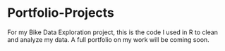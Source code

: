 # Portfolio-Projects
For my Bike Data Exploration project, this is the code I used in R to clean and analyze my data. A full portfolio on my work will be coming soon.

